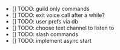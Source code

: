 - [] TODO: guild only commands
- [] TODO: exit voice call after a while?
- [] TODO: user prefs via db
- [] TODO: choose text channel to listen to
- [] TODO: slash commands
- [] TODO: implement async start
